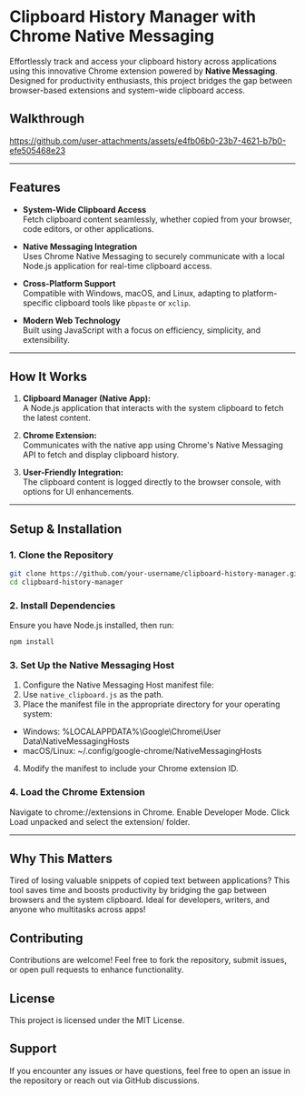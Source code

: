 # **Clipboard History Manager with Chrome Native Messaging**

Effortlessly track and access your clipboard history across applications using this innovative Chrome extension powered by **Native Messaging**. Designed for productivity enthusiasts, this project bridges the gap between browser-based extensions and system-wide clipboard access.

## **Walkthrough**

https://github.com/user-attachments/assets/e4fb06b0-23b7-4621-b7b0-efe505468e23



---

## **Features**
- **System-Wide Clipboard Access**  
  Fetch clipboard content seamlessly, whether copied from your browser, code editors, or other applications.
  
- **Native Messaging Integration**  
  Uses Chrome Native Messaging to securely communicate with a local Node.js application for real-time clipboard access.

- **Cross-Platform Support**  
  Compatible with Windows, macOS, and Linux, adapting to platform-specific clipboard tools like `pbpaste` or `xclip`.

- **Modern Web Technology**  
  Built using JavaScript with a focus on efficiency, simplicity, and extensibility.

---

## **How It Works**
1. **Clipboard Manager (Native App):**  
   A Node.js application that interacts with the system clipboard to fetch the latest content.

2. **Chrome Extension:**  
   Communicates with the native app using Chrome's Native Messaging API to fetch and display clipboard history.

3. **User-Friendly Integration:**  
   The clipboard content is logged directly to the browser console, with options for UI enhancements.

---

## **Setup & Installation**

### **1. Clone the Repository**

```bash
git clone https://github.com/your-username/clipboard-history-manager.git
cd clipboard-history-manager
```
### **2. Install Dependencies**
Ensure you have Node.js installed, then run:

```bash
npm install
```

### **3. Set Up the Native Messaging Host**

1. Configure the Native Messaging Host manifest file:
2. Use `native_clipboard.js` as the path.
3. Place the manifest file in the appropriate directory for your operating system:

- Windows: %LOCALAPPDATA%\Google\Chrome\User Data\NativeMessagingHosts
- macOS/Linux: ~/.config/google-chrome/NativeMessagingHosts

4. Modify the manifest to include your Chrome extension ID.

### **4. Load the Chrome Extension**

Navigate to chrome://extensions in Chrome.
Enable Developer Mode.
Click Load unpacked and select the extension/ folder.

---

## Why This Matters

Tired of losing valuable snippets of copied text between applications? This tool saves time and boosts productivity by bridging the gap between browsers and the system clipboard. Ideal for developers, writers, and anyone who multitasks across apps!

## Contributing

Contributions are welcome! Feel free to fork the repository, submit issues, or open pull requests to enhance functionality.

## License

This project is licensed under the MIT License.

## Support

If you encounter any issues or have questions, feel free to open an issue in the repository or reach out via GitHub discussions.








